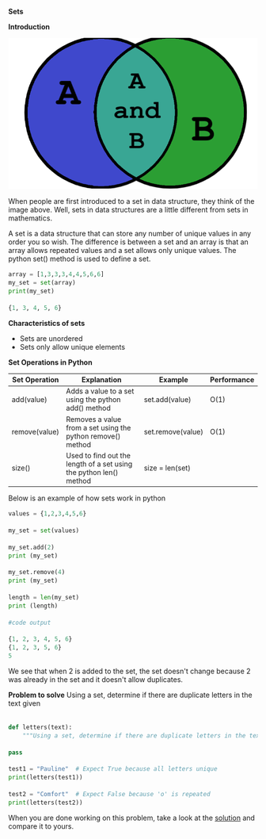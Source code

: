 **Sets**

**Introduction**


![Set image](setsimage.png)

When people are first introduced to a set in data structure, they think of the image above. Well, sets in data structures are a little different from sets in mathematics.

A set is a data structure that can store any number of unique values in any order you so wish. The difference is between a set and an array is that an array allows repeated values and a set allows only unique values. The python set() method is used to define a set.

``` python
array = [1,3,3,3,4,4,5,6,6]
my_set = set(array)
print(my_set)

{1, 3, 4, 5, 6}

``` 
**Characteristics of sets**
- Sets are unordered
- Sets only allow unique elements



**Set Operations in Python**

|Set Operation| Explanation | Example | Performance|
|-------------|-------------|----------|-----------|
|add(value)|Adds a value to a set using the  python add() method| set.add(value)|O(1)|
|remove(value)|Removes a value from a set using the python remove() method| set.remove(value)|O(1)|
|size()| Used to find out the length of a set using the python len() method| size = len(set)|

Below is an example of how sets work in python

``` python
values = {1,2,3,4,5,6}

my_set = set(values)

my_set.add(2)
print (my_set)

my_set.remove(4)
print (my_set)

length = len(my_set)
print (length)

#code output

{1, 2, 3, 4, 5, 6}
{1, 2, 3, 5, 6}
5
```
We see that when 2 is added to the set, the set doesn't change because 2 was already in the set and it doesn't allow duplicates.


**Problem to solve**
Using a set, determine if there are duplicate letters in the text given

```python

def letters(text):
    """Using a set, determine if there are duplicate letters in the text given. Return true if there are no duplicates and false if there are duplicates"""

pass

test1 = "Pauline"  # Expect True because all letters unique
print(letters(test1))

test2 = "Comfort"  # Expect False because 'o' is repeated
print(letters(test2))

```
When you are done working on this problem, take a look at the [solution](setssolution.py) and compare it to yours.
